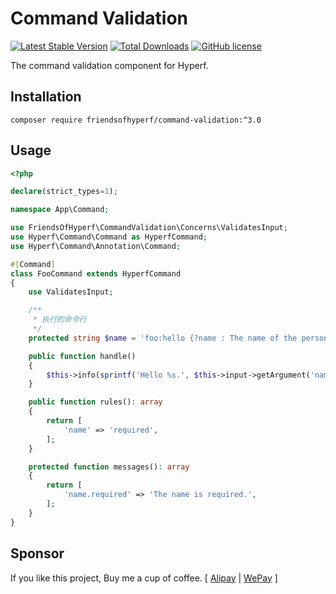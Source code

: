 # Command Validation

[![Latest Stable Version](https://poser.pugx.org/friendsofhyperf/command-validation/version.png)](https://packagist.org/packages/friendsofhyperf/command-validation)
[![Total Downloads](https://poser.pugx.org/friendsofhyperf/command-validation/d/total.png)](https://packagist.org/packages/friendsofhyperf/command-validation)
[![GitHub license](https://img.shields.io/github/license/friendsofhyperf/command-validation)](https://github.com/friendsofhyperf/command-validation)

The command validation component for Hyperf.

## Installation

```base
composer require friendsofhyperf/command-validation:^3.0
```

## Usage

```php
<?php

declare(strict_types=1);

namespace App\Command;

use FriendsOfHyperf\CommandValidation\Concerns\ValidatesInput;
use Hyperf\Command\Command as HyperfCommand;
use Hyperf\Command\Annotation\Command;

#[Command]
class FooCommand extends HyperfCommand
{
    use ValidatesInput;

    /**
     * 执行的命令行
     */
    protected string $name = 'foo:hello {?name : The name of the person to greet.}';

    public function handle()
    {
        $this->info(sprintf('Hello %s.', $this->input->getArgument('name')));
    }

    public function rules(): array
    {
        return [
            'name' => 'required',
        ];
    }

    protected function messages(): array
    {
        return [
            'name.required' => 'The name is required.',
        ];
    }
}
```

## Sponsor

If you like this project, Buy me a cup of coffee. [ [Alipay](https://hdj.me/images/alipay.jpg) | [WePay](https://hdj.me/images/wechat-pay.jpg) ]

